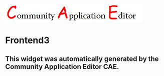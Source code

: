 ![CAE](https://github.com/PhilCAEOrg2/application-3/blob/gh-pages/frontendComponent-6/img/logo.png)  

Frontend3
===================


This widget was automatically generated by the Community Application Editor CAE.  
---------------
